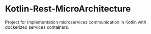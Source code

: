 # Kotlin-Rest-MicroArchitecture
Project for implementation microservices communication in Kotlin with dockerized services containers. 

